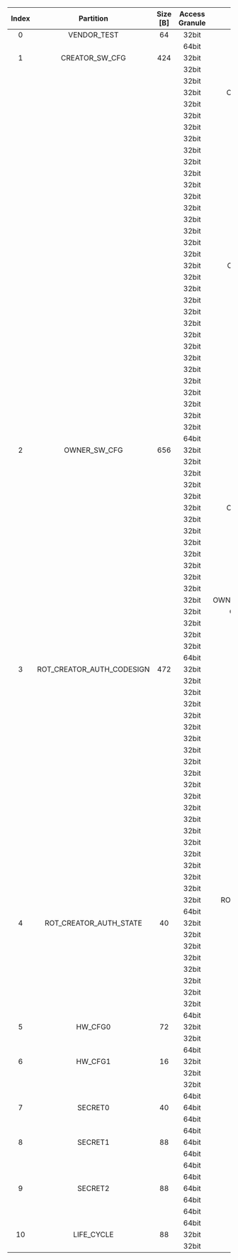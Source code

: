 <!--
DO NOT EDIT THIS FILE DIRECTLY.
It has been generated with ./util/design/gen-otp-mmap.py
-->

|  Index  |         Partition         |  Size [B]  |  Access Granule  |                                    Item                                     |  Byte Address  |  Size [B]  |
|:-------:|:-------------------------:|:----------:|:----------------:|:---------------------------------------------------------------------------:|:--------------:|:----------:|
|    0    |        VENDOR_TEST        |     64     |      32bit       |                                   SCRATCH                                   |     0x000      |     56     |
|         |                           |            |      64bit       |               [VENDOR_TEST_DIGEST](#Reg_vendor_test_digest_0)               |     0x038      |     8      |
|    1    |      CREATOR_SW_CFG       |    424     |      32bit       |                           CREATOR_SW_CFG_AST_CFG                            |     0x040      |    156     |
|         |                           |            |      32bit       |                         CREATOR_SW_CFG_AST_INIT_EN                          |     0x0DC      |     4      |
|         |                           |            |      32bit       |                         CREATOR_SW_CFG_ROM_EXT_SKU                          |     0x0E0      |     4      |
|         |                           |            |      32bit       |                CREATOR_SW_CFG_SIGVERIFY_RSA_MOD_EXP_IBEX_EN                 |     0x0E4      |     4      |
|         |                           |            |      32bit       |                     CREATOR_SW_CFG_SIGVERIFY_RSA_KEY_EN                     |     0x0E8      |     8      |
|         |                           |            |      32bit       |                       CREATOR_SW_CFG_SIGVERIFY_SPX_EN                       |     0x0F0      |     4      |
|         |                           |            |      32bit       |                     CREATOR_SW_CFG_SIGVERIFY_SPX_KEY_EN                     |     0x0F4      |     8      |
|         |                           |            |      32bit       |                    CREATOR_SW_CFG_FLASH_DATA_DEFAULT_CFG                    |     0x0FC      |     4      |
|         |                           |            |      32bit       |                   CREATOR_SW_CFG_FLASH_INFO_BOOT_DATA_CFG                   |     0x100      |     4      |
|         |                           |            |      32bit       |                  CREATOR_SW_CFG_FLASH_HW_INFO_CFG_OVERRIDE                  |     0x104      |     4      |
|         |                           |            |      32bit       |                            CREATOR_SW_CFG_RNG_EN                            |     0x108      |     4      |
|         |                           |            |      32bit       |                          CREATOR_SW_CFG_JITTER_EN                           |     0x10C      |     4      |
|         |                           |            |      32bit       |                      CREATOR_SW_CFG_RET_RAM_RESET_MASK                      |     0x110      |     4      |
|         |                           |            |      32bit       |                         CREATOR_SW_CFG_MANUF_STATE                          |     0x114      |     4      |
|         |                           |            |      32bit       |                         CREATOR_SW_CFG_ROM_EXEC_EN                          |     0x118      |     4      |
|         |                           |            |      32bit       |                           CREATOR_SW_CFG_CPUCTRL                            |     0x11C      |     4      |
|         |                           |            |      32bit       |                     CREATOR_SW_CFG_MIN_SEC_VER_ROM_EXT                      |     0x120      |     4      |
|         |                           |            |      32bit       |                       CREATOR_SW_CFG_MIN_SEC_VER_BL0                        |     0x124      |     4      |
|         |                           |            |      32bit       |                 CREATOR_SW_CFG_DEFAULT_BOOT_DATA_IN_PROD_EN                 |     0x128      |     4      |
|         |                           |            |      32bit       |                         CREATOR_SW_CFG_RMA_SPIN_EN                          |     0x12C      |     4      |
|         |                           |            |      32bit       |                       CREATOR_SW_CFG_RMA_SPIN_CYCLES                        |     0x130      |     4      |
|         |                           |            |      32bit       |                    CREATOR_SW_CFG_RNG_REPCNT_THRESHOLDS                     |     0x134      |     4      |
|         |                           |            |      32bit       |                    CREATOR_SW_CFG_RNG_REPCNTS_THRESHOLDS                    |     0x138      |     4      |
|         |                           |            |      32bit       |                   CREATOR_SW_CFG_RNG_ADAPTP_HI_THRESHOLDS                   |     0x13C      |     4      |
|         |                           |            |      32bit       |                   CREATOR_SW_CFG_RNG_ADAPTP_LO_THRESHOLDS                   |     0x140      |     4      |
|         |                           |            |      32bit       |                    CREATOR_SW_CFG_RNG_BUCKET_THRESHOLDS                     |     0x144      |     4      |
|         |                           |            |      32bit       |                   CREATOR_SW_CFG_RNG_MARKOV_HI_THRESHOLDS                   |     0x148      |     4      |
|         |                           |            |      32bit       |                   CREATOR_SW_CFG_RNG_MARKOV_LO_THRESHOLDS                   |     0x14C      |     4      |
|         |                           |            |      32bit       |                   CREATOR_SW_CFG_RNG_EXTHT_HI_THRESHOLDS                    |     0x150      |     4      |
|         |                           |            |      32bit       |                   CREATOR_SW_CFG_RNG_EXTHT_LO_THRESHOLDS                    |     0x154      |     4      |
|         |                           |            |      32bit       |                     CREATOR_SW_CFG_RNG_ALERT_THRESHOLD                      |     0x158      |     4      |
|         |                           |            |      32bit       |                   CREATOR_SW_CFG_RNG_HEALTH_CONFIG_DIGEST                   |     0x15C      |     4      |
|         |                           |            |      32bit       |                      CREATOR_SW_CFG_SRAM_KEY_RENEW_EN                       |     0x160      |     4      |
|         |                           |            |      64bit       |            [CREATOR_SW_CFG_DIGEST](#Reg_creator_sw_cfg_digest_0)            |     0x1E0      |     8      |
|    2    |       OWNER_SW_CFG        |    656     |      32bit       |                      OWNER_SW_CFG_ROM_ERROR_REPORTING                       |     0x1E8      |     4      |
|         |                           |            |      32bit       |                       OWNER_SW_CFG_ROM_BOOTSTRAP_DIS                        |     0x1EC      |     4      |
|         |                           |            |      32bit       |                       OWNER_SW_CFG_ROM_ALERT_CLASS_EN                       |     0x1F0      |     4      |
|         |                           |            |      32bit       |                      OWNER_SW_CFG_ROM_ALERT_ESCALATION                      |     0x1F4      |     4      |
|         |                           |            |      32bit       |                    OWNER_SW_CFG_ROM_ALERT_CLASSIFICATION                    |     0x1F8      |    320     |
|         |                           |            |      32bit       |                 OWNER_SW_CFG_ROM_LOCAL_ALERT_CLASSIFICATION                 |     0x338      |     64     |
|         |                           |            |      32bit       |                     OWNER_SW_CFG_ROM_ALERT_ACCUM_THRESH                     |     0x378      |     16     |
|         |                           |            |      32bit       |                    OWNER_SW_CFG_ROM_ALERT_TIMEOUT_CYCLES                    |     0x388      |     16     |
|         |                           |            |      32bit       |                     OWNER_SW_CFG_ROM_ALERT_PHASE_CYCLES                     |     0x398      |     64     |
|         |                           |            |      32bit       |                     OWNER_SW_CFG_ROM_ALERT_DIGEST_PROD                      |     0x3D8      |     4      |
|         |                           |            |      32bit       |                   OWNER_SW_CFG_ROM_ALERT_DIGEST_PROD_END                    |     0x3DC      |     4      |
|         |                           |            |      32bit       |                      OWNER_SW_CFG_ROM_ALERT_DIGEST_DEV                      |     0x3E0      |     4      |
|         |                           |            |      32bit       |                      OWNER_SW_CFG_ROM_ALERT_DIGEST_RMA                      |     0x3E4      |     4      |
|         |                           |            |      32bit       |               OWNER_SW_CFG_ROM_WATCHDOG_BITE_THRESHOLD_CYCLES               |     0x3E8      |     4      |
|         |                           |            |      32bit       |                   OWNER_SW_CFG_ROM_KEYMGR_ROM_EXT_MEAS_EN                   |     0x3EC      |     4      |
|         |                           |            |      32bit       |                          OWNER_SW_CFG_MANUF_STATE                           |     0x3F0      |     4      |
|         |                           |            |      32bit       |                       OWNER_SW_CFG_ROM_RSTMGR_INFO_EN                       |     0x3F4      |     4      |
|         |                           |            |      32bit       |                      OWNER_SW_CFG_ROM_EXT_BOOTSTRAP_EN                      |     0x3F8      |     4      |
|         |                           |            |      64bit       |              [OWNER_SW_CFG_DIGEST](#Reg_owner_sw_cfg_digest_0)              |     0x470      |     8      |
|    3    | ROT_CREATOR_AUTH_CODESIGN |    472     |      32bit       |                  ROT_CREATOR_AUTH_CODESIGN_ECDSA_KEY_TYPE0                  |     0x478      |     4      |
|         |                           |            |      32bit       |                    ROT_CREATOR_AUTH_CODESIGN_ECDSA_KEY0                     |     0x47C      |     64     |
|         |                           |            |      32bit       |                  ROT_CREATOR_AUTH_CODESIGN_ECDSA_KEY_TYPE1                  |     0x4BC      |     4      |
|         |                           |            |      32bit       |                    ROT_CREATOR_AUTH_CODESIGN_ECDSA_KEY1                     |     0x4C0      |     64     |
|         |                           |            |      32bit       |                  ROT_CREATOR_AUTH_CODESIGN_ECDSA_KEY_TYPE2                  |     0x500      |     4      |
|         |                           |            |      32bit       |                    ROT_CREATOR_AUTH_CODESIGN_ECDSA_KEY2                     |     0x504      |     64     |
|         |                           |            |      32bit       |                  ROT_CREATOR_AUTH_CODESIGN_ECDSA_KEY_TYPE3                  |     0x544      |     4      |
|         |                           |            |      32bit       |                    ROT_CREATOR_AUTH_CODESIGN_ECDSA_KEY3                     |     0x548      |     64     |
|         |                           |            |      32bit       |                   ROT_CREATOR_AUTH_CODESIGN_SPX_KEY_TYPE0                   |     0x588      |     4      |
|         |                           |            |      32bit       |                     ROT_CREATOR_AUTH_CODESIGN_SPX_KEY0                      |     0x58C      |     32     |
|         |                           |            |      32bit       |                  ROT_CREATOR_AUTH_CODESIGN_SPX_KEY_CONFIG0                  |     0x5AC      |     4      |
|         |                           |            |      32bit       |                   ROT_CREATOR_AUTH_CODESIGN_SPX_KEY_TYPE1                   |     0x5B0      |     4      |
|         |                           |            |      32bit       |                     ROT_CREATOR_AUTH_CODESIGN_SPX_KEY1                      |     0x5B4      |     32     |
|         |                           |            |      32bit       |                  ROT_CREATOR_AUTH_CODESIGN_SPX_KEY_CONFIG1                  |     0x5D4      |     4      |
|         |                           |            |      32bit       |                   ROT_CREATOR_AUTH_CODESIGN_SPX_KEY_TYPE2                   |     0x5D8      |     4      |
|         |                           |            |      32bit       |                     ROT_CREATOR_AUTH_CODESIGN_SPX_KEY2                      |     0x5DC      |     32     |
|         |                           |            |      32bit       |                  ROT_CREATOR_AUTH_CODESIGN_SPX_KEY_CONFIG2                  |     0x5FC      |     4      |
|         |                           |            |      32bit       |                   ROT_CREATOR_AUTH_CODESIGN_SPX_KEY_TYPE3                   |     0x600      |     4      |
|         |                           |            |      32bit       |                     ROT_CREATOR_AUTH_CODESIGN_SPX_KEY3                      |     0x604      |     32     |
|         |                           |            |      32bit       |                  ROT_CREATOR_AUTH_CODESIGN_SPX_KEY_CONFIG3                  |     0x624      |     4      |
|         |                           |            |      32bit       |                ROT_CREATOR_AUTH_CODESIGN_BLOCK_SHA2_256_HASH                |     0x628      |     32     |
|         |                           |            |      64bit       | [ROT_CREATOR_AUTH_CODESIGN_DIGEST](#Reg_rot_creator_auth_codesign_digest_0) |     0x648      |     8      |
|    4    |  ROT_CREATOR_AUTH_STATE   |     40     |      32bit       |                      ROT_CREATOR_AUTH_STATE_ECDSA_KEY0                      |     0x650      |     4      |
|         |                           |            |      32bit       |                      ROT_CREATOR_AUTH_STATE_ECDSA_KEY1                      |     0x654      |     4      |
|         |                           |            |      32bit       |                      ROT_CREATOR_AUTH_STATE_ECDSA_KEY2                      |     0x658      |     4      |
|         |                           |            |      32bit       |                      ROT_CREATOR_AUTH_STATE_ECDSA_KEY3                      |     0x65C      |     4      |
|         |                           |            |      32bit       |                       ROT_CREATOR_AUTH_STATE_SPX_KEY0                       |     0x660      |     4      |
|         |                           |            |      32bit       |                       ROT_CREATOR_AUTH_STATE_SPX_KEY1                       |     0x664      |     4      |
|         |                           |            |      32bit       |                       ROT_CREATOR_AUTH_STATE_SPX_KEY2                       |     0x668      |     4      |
|         |                           |            |      32bit       |                       ROT_CREATOR_AUTH_STATE_SPX_KEY3                       |     0x66C      |     4      |
|         |                           |            |      64bit       |    [ROT_CREATOR_AUTH_STATE_DIGEST](#Reg_rot_creator_auth_state_digest_0)    |     0x670      |     8      |
|    5    |          HW_CFG0          |     72     |      32bit       |                                  DEVICE_ID                                  |     0x678      |     32     |
|         |                           |            |      32bit       |                                 MANUF_STATE                                 |     0x698      |     32     |
|         |                           |            |      64bit       |                   [HW_CFG0_DIGEST](#Reg_hw_cfg0_digest_0)                   |     0x6B8      |     8      |
|    6    |          HW_CFG1          |     16     |      32bit       |                               EN_SRAM_IFETCH                                |     0x6C0      |     1      |
|         |                           |            |      32bit       |                            EN_CSRNG_SW_APP_READ                             |     0x6C1      |     1      |
|         |                           |            |      32bit       |                            DIS_RV_DM_LATE_DEBUG                             |     0x6C2      |     1      |
|         |                           |            |      64bit       |                   [HW_CFG1_DIGEST](#Reg_hw_cfg1_digest_0)                   |     0x6C8      |     8      |
|    7    |          SECRET0          |     40     |      64bit       |                              TEST_UNLOCK_TOKEN                              |     0x6D0      |     16     |
|         |                           |            |      64bit       |                               TEST_EXIT_TOKEN                               |     0x6E0      |     16     |
|         |                           |            |      64bit       |                   [SECRET0_DIGEST](#Reg_secret0_digest_0)                   |     0x6F0      |     8      |
|    8    |          SECRET1          |     88     |      64bit       |                             FLASH_ADDR_KEY_SEED                             |     0x6F8      |     32     |
|         |                           |            |      64bit       |                             FLASH_DATA_KEY_SEED                             |     0x718      |     32     |
|         |                           |            |      64bit       |                             SRAM_DATA_KEY_SEED                              |     0x738      |     16     |
|         |                           |            |      64bit       |                   [SECRET1_DIGEST](#Reg_secret1_digest_0)                   |     0x748      |     8      |
|    9    |          SECRET2          |     88     |      64bit       |                                  RMA_TOKEN                                  |     0x750      |     16     |
|         |                           |            |      64bit       |                           CREATOR_ROOT_KEY_SHARE0                           |     0x760      |     32     |
|         |                           |            |      64bit       |                           CREATOR_ROOT_KEY_SHARE1                           |     0x780      |     32     |
|         |                           |            |      64bit       |                   [SECRET2_DIGEST](#Reg_secret2_digest_0)                   |     0x7A0      |     8      |
|   10    |        LIFE_CYCLE         |     88     |      32bit       |                              LC_TRANSITION_CNT                              |     0x7A8      |     48     |
|         |                           |            |      32bit       |                                  LC_STATE                                   |     0x7D8      |     40     |
